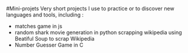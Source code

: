 #Mini-projets
Very short projects I use to practice or to discover new languages and tools, including : 
- matches game in js 
- random shark movie generation in python scrapping wikipedia using Beatiful Soup to scrap Wikipedia
- Number Guesser Game in C 
